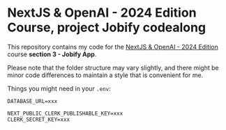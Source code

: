 # NextJS & OpenAI - 2024 Edition Course, project Jobify codealong

This repository contains my code for the [NextJS & OpenAI - 2024 Edition](https://www.udemy.com/course/nextjs-open-ai/) course **section 3 - Jobify App**.

Please note that the folder structure may vary slightly, and there might be minor code differences to maintain a style that is convenient for me.

Things you might need in your `.env`:

```dotenv
DATABASE_URL=xxx

NEXT_PUBLIC_CLERK_PUBLISHABLE_KEY=xxx
CLERK_SECRET_KEY=xxx
```

